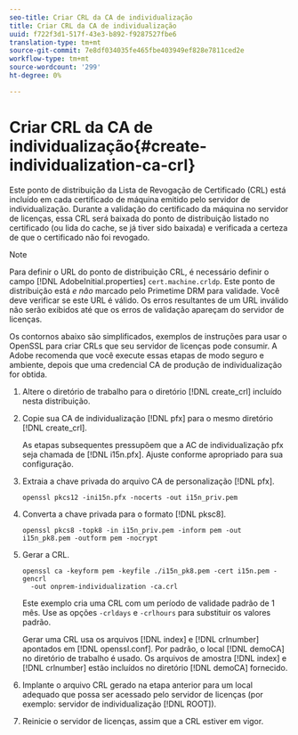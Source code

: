 ```yaml
---
seo-title: Criar CRL da CA de individualização
title: Criar CRL da CA de individualização
uuid: f722f3d1-517f-43e3-b892-f9287527fbe6
translation-type: tm+mt
source-git-commit: 7e8df034035fe465fbe403949ef828e7811ced2e
workflow-type: tm+mt
source-wordcount: '299'
ht-degree: 0%

---
```



# Criar CRL da CA de individualização{#create-individualization-ca-crl}

Este ponto de distribuição da Lista de Revogação de Certificado (CRL) está incluído em cada certificado de máquina emitido pelo servidor de individualização. Durante a validação do certificado da máquina no servidor de licenças, essa CRL será baixada do ponto de distribuição listado no certificado (ou lida do cache, se já tiver sido baixada) e verificada a certeza de que o certificado não foi revogado.

>[!NOTE]
>
>Para definir o URL do ponto de distribuição CRL, é necessário definir o campo [!DNL AdobeInitial.properties] `cert.machine.crldp`. Este ponto de distribuição está *e não* marcado pelo Primetime DRM para validade. Você deve verificar se este URL é válido. Os erros resultantes de um URL inválido não serão exibidos até que os erros de validação apareçam do servidor de licenças.

Os contornos abaixo são simplificados, exemplos de instruções para usar o OpenSSL para criar CRLs que seu servidor de licenças pode consumir. A Adobe recomenda que você execute essas etapas de modo seguro e ambiente, depois que uma credencial CA de produção de individualização for obtida.

1. Altere o diretório de trabalho para o diretório [!DNL create_crl] incluído nesta distribuição.
1. Copie sua CA de individualização [!DNL pfx] para o mesmo diretório [!DNL create_crl].

   As etapas subsequentes pressupõem que a AC de individualização pfx seja chamada de [!DNL i15n.pfx]. Ajuste conforme apropriado para sua configuração.
1. Extraia a chave privada do arquivo CA de personalização [!DNL pfx].

   ```
   openssl pkcs12 -ini15n.pfx -nocerts -out i15n_priv.pem
   ```

1. Converta a chave privada para o formato [!DNL pksc8].

   ```
   openssl pkcs8 -topk8 -in i15n_priv.pem -inform pem -out i15n_pk8.pem -outform pem -nocrypt
   ```

1. Gerar a CRL.

   ```
   openssl ca -keyform pem -keyfile ./i15n_pk8.pem -cert i15n.pem -gencrl  
     -out onprem-individualization -ca.crl
   ```

   Este exemplo cria uma CRL com um período de validade padrão de 1 mês. Use as opções `-crldays` e `-crlhours` para substituir os valores padrão.

   Gerar uma CRL usa os arquivos [!DNL index] e [!DNL crlnumber] apontados em [!DNL openssl.conf]. Por padrão, o local [!DNL demoCA] no diretório de trabalho é usado. Os arquivos de amostra [!DNL index] e [!DNL crlnumber] estão incluídos no diretório [!DNL demoCA] fornecido.

1. Implante o arquivo CRL gerado na etapa anterior para um local adequado que possa ser acessado pelo servidor de licenças (por exemplo: servidor de individualização [!DNL ROOT]).
1. Reinicie o servidor de licenças, assim que a CRL estiver em vigor.
